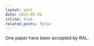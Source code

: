 ```yaml
---
layout: post
date: 2025-05-20
inline: true
related_posts: false
---
```


One paper have been accepted by RAL.
